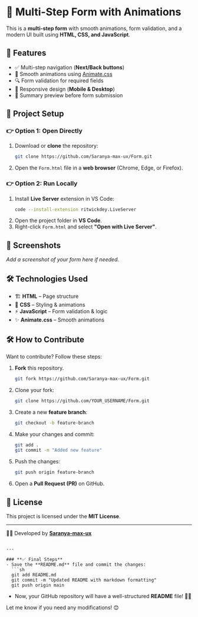 # 🚀 Multi-Step Form with Animations

This is a **multi-step form** with smooth animations, form validation, and a modern UI built using **HTML, CSS, and JavaScript**.

## 🌟 Features
- ✅ Multi-step navigation (**Next/Back buttons**)
- 🎨 Smooth animations using [Animate.css](https://animate.style/)
- 🔍 Form validation for required fields
- 📱 Responsive design (**Mobile & Desktop**)
- 🔄 Summary preview before form submission

## 📂 Project Setup

### 👉 **Option 1: Open Directly**
1. Download or **clone** the repository:
   ```sh
   git clone https://github.com/Saranya-max-ux/Form.git
   ```
2. Open the `Form.html` file in a **web browser** (Chrome, Edge, or Firefox).

### 👉 **Option 2: Run Locally**
1. Install **Live Server** extension in VS Code:
   ```sh
   code --install-extension ritwickdey.LiveServer
   ```
2. Open the project folder in **VS Code**.
3. Right-click `Form.html` and select **"Open with Live Server"**.

## 📸 Screenshots
_Add a screenshot of your form here if needed._

## 🛠️ Technologies Used
- 🏗️ **HTML** – Page structure
- 🎨 **CSS** – Styling & animations
- ⚡ **JavaScript** – Form validation & logic
- ✨ **Animate.css** – Smooth animations

## 🛠️ How to Contribute
Want to contribute? Follow these steps:

1. **Fork** this repository.
   ```sh
   git fork https://github.com/Saranya-max-ux/Form.git
   ```
2. Clone your fork:
   ```sh
   git clone https://github.com/YOUR_USERNAME/Form.git
   ```
3. Create a new **feature branch**:
   ```sh
   git checkout -b feature-branch
   ```
4. Make your changes and commit:
   ```sh
   git add .
   git commit -m "Added new feature"
   ```
5. Push the changes:
   ```sh
   git push origin feature-branch
   ```
6. Open a **Pull Request (PR)** on GitHub.

## 📌 License
This project is licensed under the **MIT License**.

---
👩‍💻 Developed by **[Saranya-max-ux](https://github.com/Saranya-max-ux)**  
```

---

### **✅ Final Steps**
- Save the **README.md** file and commit the changes:
  ```sh
  git add README.md
  git commit -m "Updated README with markdown formatting"
  git push origin main
  ```

- Now, your GitHub repository will have a well-structured **README** file! 🚀🔥  

Let me know if you need any modifications! 😊

